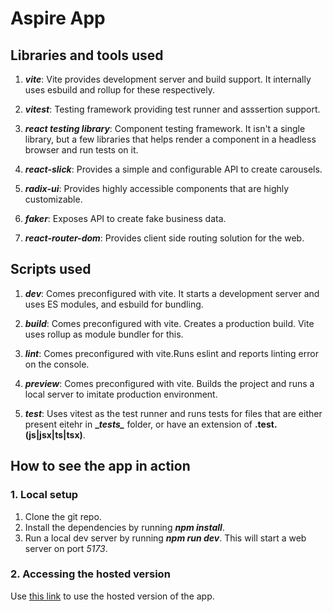 # Aspire App

## Libraries and tools used
1. ***vite***: Vite provides development server and build support. It internally uses esbuild and rollup for these respectively.

2. ***vitest***: Testing framework providing test runner and asssertion support.

3. ***react testing library***: Component testing framework. It isn't a single library, but a few libraries that helps render a component in a headless browser and run tests on it.

4. ***react-slick***: Provides a simple and configurable API to create carousels.

5. ***radix-ui***: Provides highly accessible components that are highly customizable.

6. ***faker***: Exposes API to create fake business data.

7. ***react-router-dom***: Provides client side routing solution for the web.

## Scripts used
1. ***dev***: Comes preconfigured with vite. It starts a development server and uses ES modules, and esbuild for bundling.

2. ***build***: Comes preconfigured with vite. Creates a production build. Vite uses rollup as module bundler for this.

3. ***lint***: Comes preconfigured with vite.Runs eslint and reports linting error on the console.

4. ***preview***: Comes preconfigured with vite. Builds the project and runs a local server to imitate production environment.

5. ***test***: Uses vitest as the test runner and runs tests for files that are either present eitehr in **\__tests\__** folder, or have an extension of **.test.(js|jsx|ts|tsx)**.

## How to see the app in action

### 1. Local setup
1. Clone the git repo.
2. Install the dependencies by running ***npm install***.
3. Run a local dev server by running ***npm run dev***. This will start a web server on port *5173*.

### 2. Accessing the hosted version
Use [this link]() to use the hosted version of the app.